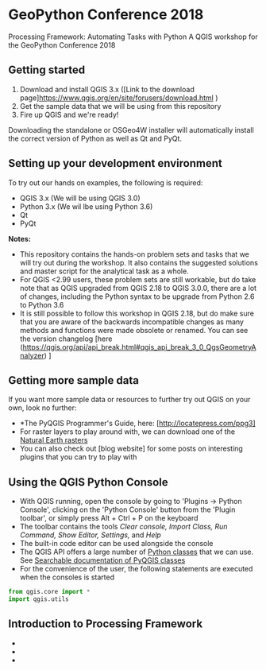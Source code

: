 # GeoPython Conference 2018
Processing Framework: Automating Tasks with Python
A QGIS workshop for the GeoPython Conference 2018
 
## Getting started
 1. Download and install QGIS 3.x ([Link to the download page]https://www.qgis.org/en/site/forusers/download.html )
 2. Get the sample data that we will be using from this repository
 3. Fire up QGIS and we're ready! 
 
 Downloading the standalone or OSGeo4W installer will automatically install the correct version of Python as well as Qt and PyQt.

## Setting up your development environment
 To try out our hands on examples, the following is required:
  * QGIS 3.x (We will be using QGIS 3.0)
  * Python 3.x (We wil lbe using Python 3.6)
  * Qt
  * PyQt
 
 **Notes:**
   * This repository contains the hands-on problem sets and tasks that we will try out during the workshop. It also contains the suggested solutions and master script for the analytical task as a whole.
   * For QGIS <2.99 users, these problem sets are still workable, but do take note that as QGIS upgraded from QGIS 2.18 to QGIS 3.0.0, there are a lot of changes, including the Python syntax to be upgrade from Python 2.6 to Python 3.6
   * It is still possible to follow this workshop in QGIS 2.18, but do make sure that you are aware of the backwards incompatible changes as many methods and functions were made obsolete or renamed. You can see the version changelog [here (https://qgis.org/api/api_break.html#qgis_api_break_3_0_QgsGeometryAnalyzer) ]
   
 ## Getting more sample data
 If you want more sample data or resources to further try out QGIS on your own, look no further:
 
 * *The PyQGIS Programmer's Guide, here: [http://locatepress.com/ppg3]
 * For raster layers to play around with, we can download one of the [Natural Earth rasters](http://www.naturalearthdata.com/downloads/)
 * You can also check out [blog website] for some posts on interesting plugins that you can try to play with
 
 ## Using the QGIS Python Console
  * With QGIS running, open the console by going to 'Plugins -> Python Console', clicking on the 'Python Console' button from the 'Plugin toolbar', or simply press Alt + Ctrl + P on the keyboard
  * The toolbar contains the tools *Clear console, Import Class, Run Command, Show Editor, Settings,* and *Help*
  * The built-in code editor can be used alongside the console
  * The QGIS API offers a large number of [Python classes]((http://labs.webgeodatavore.com/partage/diagramme_principal.html)) that we can use. See [Searchable documentation of PyQGIS classes](http://geoapis.sourcepole.com/qgispyapi/qgsnetworkaccessmanager)
  * For the convenience of the user, the following statements are executed when the consoles is started
  ```python
  from qgis.core import *
  import qgis.utils
  ```
   
## Introduction to Processing Framework
*
*
*
